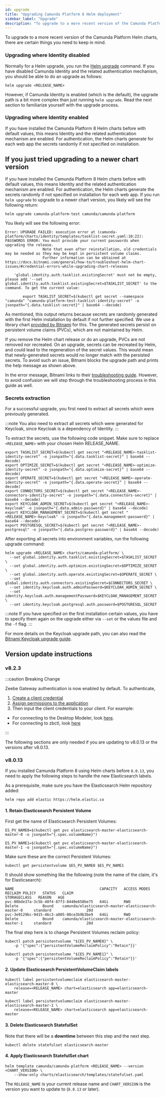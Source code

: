 ```yaml
---
id: upgrade
title: "Upgrading Camunda Platform 8 Helm deployment"
sidebar_label: "Upgrade"
description: "To upgrade to a more recent version of the Camunda Platform Helm charts, there are certain things you need to keep in mind."
---
```


To upgrade to a more recent version of the Camunda Platform Helm charts, there are certain things you need to keep in mind.

### Upgrading where Identity disabled

Normally for a Helm upgrade, you run the [Helm upgrade](https://helm.sh/docs/helm/helm_upgrade/) command. If you have disabled Camunda Identity and the related authentication mechanism, you should be able to do an upgrade as follows:

```shell
helm upgrade <RELEASE_NAME>
```

However, if Camunda Identity is enabled (which is the default), the upgrade path is a bit more complex than just running `helm upgrade`. Read the next section to familiarize yourself with the upgrade process.

### Upgrading where Identity enabled

If you have installed the Camunda Platform 8 Helm charts before with default values, this means Identity and the related authentication mechanism are enabled. For authentication, the Helm charts generate for each web app the secrets randomly if not specified on installation.

## If you just tried upgrading to a newer chart version

If you have installed the Camunda Platform 8 Helm charts before with default values, this means Identity and the related authentication mechanism are enabled. For authentication, the Helm charts generate the secrets randomly if not specified on installation for each web app. If you run `helm upgrade` to upgrade to a newer chart version, you likely will see the following return:

```shell
helm upgrade camunda-platform-test camunda/camunda-platform
```

You likely will see the following error:

```shell
Error: UPGRADE FAILED: execution error at (camunda-platform/charts/identity/templates/tasklist-secret.yaml:10:22):
PASSWORDS ERROR: You must provide your current passwords when upgrading the release.
                 Note that even after reinstallation, old credentials may be needed as they may be kept in persistent volume claims.
                 Further information can be obtained at https://docs.bitnami.com/general/how-to/troubleshoot-helm-chart-issues/#credential-errors-while-upgrading-chart-releases

    'global.identity.auth.tasklist.existingSecret' must not be empty, please add '--set global.identity.auth.tasklist.existingSecret=$TASKLIST_SECRET' to the command. To get the current value:

        export TASKLIST_SECRET=$(kubectl get secret --namespace "camunda" "camunda-platform-test-tasklist-identity-secret" -o jsonpath="{.data.tasklist-secret}" | base64 --decode)
```

As mentioned, this output returns because secrets are randomly generated with the first Helm installation by default if not further specified. We use a library chart [provided by Bitnami](https://github.com/bitnami/charts/tree/master/bitnami/common) for this. The generated secrets persist on persistent volume claims (PVCs), which are not maintained by Helm.

If you remove the Helm chart release or do an upgrade, PVCs are not removed nor recreated. On an upgrade, secrets can be recreated by Helm, and could lead to the regeneration of the secret values. This would mean that newly-generated secrets would no longer match with the persisted secrets. To avoid such an issue, Bitnami blocks the upgrade path and prints the help message as shown above.

In the error message, Bitnami links to their [troubleshooting guide](https://docs.bitnami.com/general/how-to/troubleshoot-helm-chart-issues/#credential-errors-while-upgrading-chart-releases). However, to avoid confusion we will step through the troubleshooting process in this guide as well.

### Secrets extraction

For a successful upgrade, you first need to extract all secrets which were previously generated.

:::note
You also need to extract all secrets which were generated for Keycloak, since Keycloak is a dependency of Identity.
:::

To extract the secrets, use the following code snippet. Make sure to replace `<RELEASE_NAME>` with your chosen Helm RELEASE_NAME.

```shell
export TASKLIST_SECRET=$(kubectl get secret "<RELEASE_NAME>-tasklist-identity-secret" -o jsonpath="{.data.tasklist-secret}" | base64 --decode)
export OPTIMIZE_SECRET=$(kubectl get secret "<RELEASE_NAME>-optimize-identity-secret" -o jsonpath="{.data.optimize-secret}" | base64 --decode)
export OPERATE_SECRET=$(kubectl get secret "<RELEASE_NAME>-operate-identity-secret" -o jsonpath="{.data.operate-secret}" | base64 --decode)
export CONNECTORS_SECRET=$(kubectl get secret "<RELEASE_NAME>-connectors-identity-secret" -o jsonpath="{.data.connectors-secret}" | base64 --decode)
export KEYCLOAK_ADMIN_SECRET=$(kubectl get secret "<RELEASE_NAME>-keycloak" -o jsonpath="{.data.admin-password}" | base64 --decode)
export KEYCLOAK_MANAGEMENT_SECRET=$(kubectl get secret "<RELEASE_NAME>-keycloak" -o jsonpath="{.data.management-password}" | base64 --decode)
export POSTGRESQL_SECRET=$(kubectl get secret "<RELEASE_NAME>-postgresql" -o jsonpath="{.data.postgres-password}" | base64 --decode)
```

After exporting all secrets into environment variables, run the following upgrade command:

```shell
helm upgrade <RELEASE_NAME> charts/camunda-platform/ \
  --set global.identity.auth.tasklist.existingSecret=$TASKLIST_SECRET \
  --set global.identity.auth.optimize.existingSecret=$OPTIMIZE_SECRET \
  --set global.identity.auth.operate.existingSecret=$OPERATE_SECRET \
  --set global.identity.auth.connectors.existingSecret=$CONNECTORS_SECRET \
  --set identity.keycloak.auth.adminPassword=$KEYCLOAK_ADMIN_SECRET \
  --set identity.keycloak.auth.managementPassword=$KEYCLOAK_MANAGEMENT_SECRET \
  --set identity.keycloak.postgresql.auth.password=$POSTGRESQL_SECRET
```

:::note
If you have specified on the first installation certain values, you have to specify them again on the upgrade either via `--set` or the values file and the `-f` flag.
:::

For more details on the Keycloak upgrade path, you can also read the [Bitnami Keycloak upgrade guide](https://docs.bitnami.com/kubernetes/apps/keycloak/administration/upgrade/).

## Version update instructions

### v8.2.3

:::caution Breaking Change

Zeebe Gateway authentication is now enabled by default. To authenticate,

1. [Create a client credential](/docs/guides/setup-client-connection-credentials.md)
2. [Assign permissions to the application](/docs/self-managed/identity/user-guide/authorizations/managing-resource-authorizations.md)
3. Then input the client credentials to your client. For example:

- For connecting to the Desktop Modeler, look [here](/docs/components/modeler/desktop-modeler/connect-to-camunda-cloud.md).
- For connecting to zbctl, look [here](/docs/self-managed/zeebe-deployment/security/secure-client-communication/#zbctl)

:::

The following sections are only needed if you are updating to v8.0.13 or the versions after v8.0.13.

### v8.0.13

If you installed Camunda Platform 8 using Helm charts before `8.0.13`, you need to apply the following steps to handle the new Elasticsearch labels.

As a prerequisite, make sure you have the Elasticsearch Helm repository added:

```shell
helm repo add elastic https://helm.elastic.co
```

#### 1. Retain Elasticsearch Persistent Volume

First get the name of Elasticsearch Persistent Volumes:

```shell
ES_PV_NAME0=$(kubectl get pvc elasticsearch-master-elasticsearch-master-0 -o jsonpath="{.spec.volumeName}")

ES_PV_NAME1=$(kubectl get pvc elasticsearch-master-elasticsearch-master-1 -o jsonpath="{.spec.volumeName}")
```

Make sure these are the correct Persistent Volumes:

```shell
kubectl get persistentvolume $ES_PV_NAME0 $ES_PV_NAME1
```

It should show something like the following (note the name of the claim, it's for Elasticsearch):

```
NAME                                       CAPACITY   ACCESS MODES   RECLAIM POLICY   STATUS   CLAIM                                                   STORAGECLASS   REASON   AGE
pvc-80bde37a-3c5b-40f4-87f3-8440e658be75   64Gi       RWO            Delete           Bound    camunda/elasticsearch-master-elasticsearch-master-0     standard                20d
pvc-3e9129bc-9415-46c3-a005-00ce3b9b3be9   64Gi       RWO            Delete           Bound    camunda/elasticsearch-master-elasticsearch-master-1     standard                20d
```

The final step here is to change Persistent Volumes reclaim policy:

```shell
kubectl patch persistentvolume "${ES_PV_NAME0}" \
    -p '{"spec":{"persistentVolumeReclaimPolicy":"Retain"}}'

kubectl patch persistentvolume "${ES_PV_NAME1}" \
    -p '{"spec":{"persistentVolumeReclaimPolicy":"Retain"}}'
```

#### 2. Update Elasticsearch PersistentVolumeClaim labels

```shell
kubectl label persistentvolumeclaim elasticsearch-master-elasticsearch-master-0 \
    release=<RELEASE_NAME> chart=elasticsearch app=elasticsearch-master

kubectl label persistentvolumeclaim elasticsearch-master-elasticsearch-master-1 \
    release=<RELEASE_NAME> chart=elasticsearch app=elasticsearch-master
```

#### 3. Delete Elasticsearch StatefulSet

Note that there will be a **downtime** between this step and the next step.

```shell
kubectl delete statefulset elasticsearch-master
```

#### 4. Apply Elasticsearch StatefulSet chart

```shell
helm template camunda/camunda-platform <RELEASE_NAME> --version <CHART_VERSION> \
    --show-only charts/elasticsearch/templates/statefulset.yaml
```

The `RELEASE_NAME` is your current release name and `CHART_VERSION` is the version you want to update to (`8.0.13` or later).
